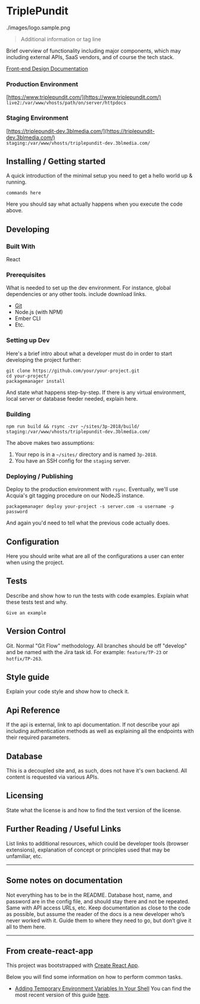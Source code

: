 # TriplePundit

./images/logo.sample.png
>Additional information or tag line

Brief overview of functionality including major components, which may including external APIs, SaaS vendors, and of course the tech stack.

[Front-end Design Documentation](DESIGN.md)

### Production Environment
[https://www.triplepundit.com/](https://www.triplepundit.com/)  
`live2:/var/www/vhosts/path/on/server/httpdocs`

### Staging Environment
[https://triplepundit-dev.3blmedia.com/](https://triplepundit-dev.3blmedia.com/)  
`staging:/var/www/vhosts/triplepundit-dev.3blmedia.com/`

## Installing / Getting started

A quick introduction of the minimal setup you need to get a hello world up &
running.

```shell
commands here
```

Here you should say what actually happens when you execute the code above.

## Developing

### Built With
React

### Prerequisites
What is needed to set up the dev environment. For instance, global dependencies or any other tools. include download links.
* [Git](http://git.com/)
* Node.js (with NPM)
* Ember CLI
* Etc.


### Setting up Dev

Here's a brief intro about what a developer must do in order to start developing
the project further:

```shell
git clone https://github.com/your/your-project.git
cd your-project/
packagemanager install
```

And state what happens step-by-step. If there is any virtual environment, local server or database feeder needed, explain here.

### Building

```shell
npm run build && rsync -zvr ~/sites/3p-2018/build/ staging:/var/www/vhosts/triplepundit-dev.3blmedia.com/
```

The above makes two assumptions:
1. Your repo is in a `~/sites/` directory and is named `3p-2018`.
2. You have an SSH config for the `staging` server.

### Deploying / Publishing
Deploy to the production environment with `rsync`. Eventually, we'll use Acquia's git tagging procedure on our NodeJS instance.

```shell
packagemanager deploy your-project -s server.com -u username -p password
```

And again you'd need to tell what the previous code actually does.


## Configuration

Here you should write what are all of the configurations a user can enter when using the project.

## Tests

Describe and show how to run the tests with code examples.
Explain what these tests test and why.

```shell
Give an example
```

## Version Control

Git. Normal "Git Flow" methodology. All branches should be off "develop" and be named with the Jira task id. For example: `feature/TP-23` or `hotfix/TP-263`.

## Style guide

Explain your code style and show how to check it.

## Api Reference

If the api is external, link to api documentation. If not describe your api including authentication methods as well as explaining all the endpoints with their required parameters.


## Database

This is a decoupled site and, as such, does not have it's own backend. All content is requested via various APIs.

## Licensing

State what the license is and how to find the text version of the license.

## Further Reading / Useful Links
List links to additional resources, which could be developer tools (browser extensions), explanation of concept or principles used that may be unfamiliar, etc.

----

## Some notes on documentation
Not everything has to be in the README. Database host, name, and password are in the config file, and should stay there and not be repeated. Same with API access URLs, etc. Keep documentation as close to the code as possible, but assume the reader of the docs is a new developer who’s never worked with it. Guide them to where they need to go, but don’t give it all to them here.

--- 

## From create-react-app
This project was bootstrapped with [Create React App](https://github.com/facebookincubator/create-react-app).

Below you will find some information on how to perform common tasks.<br>
  - [Adding Temporary Environment Variables In Your Shell](#adding-temporary-environment-variables-in-your-shell)
You can find the most recent version of this guide [here](https://github.com/facebookincubator/create-react-app/blob/master/packages/react-scripts/template/README.md).
